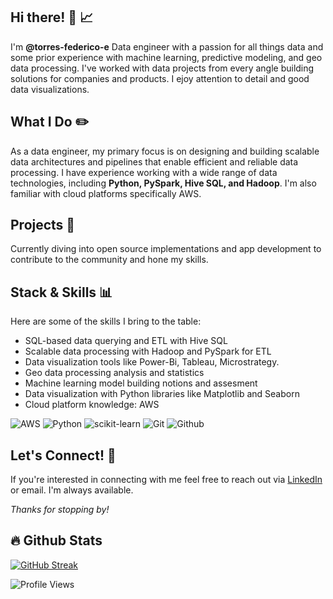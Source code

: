 ## Hi there! 👋 📈
I'm **@torres-federico-e** Data engineer with a passion for all things data and some prior experience with machine learning, predictive modeling, and geo data processing. I've worked with data projects from every angle building solutions for companies and products. I ejoy attention to detail and good data visualizations. 

## What I Do ✏️
As a data engineer, my primary focus is on designing and building scalable data architectures and pipelines that enable efficient and reliable data processing. I have experience working with a wide range of data technologies, including **Python, PySpark, Hive SQL, and Hadoop**. I'm also familiar with cloud platforms specifically AWS.

## Projects 📝
Currently diving into open source implementations and app development to contribute to the community and hone my skills.

## Stack & Skills  📊
Here are some of the skills I bring to the table:

- SQL-based data querying and ETL with Hive SQL
- Scalable data processing with Hadoop and PySpark for ETL
- Data visualization tools like Power-Bi, Tableau, Microstrategy.
- Geo data processing analysis and statistics
- Machine learning model building notions and assesment
- Data visualization with Python libraries like Matplotlib and Seaborn
- Cloud platform knowledge: AWS

![AWS](https://img.shields.io/badge/aws-232D2C?&logo=amazonaws&logoColor=FFB71B)
![Python](https://img.shields.io/badge/Python-14354C?&logo=python&logoColor=white)
![scikit-learn](https://img.shields.io/badge/scikit--learn-%23F7931E.svg?&logo=scikit-learn&logoColor=white)
![Git](https://img.shields.io/badge/GIT-E44C30?&logo=git&logoColor=white)
![Github](https://img.shields.io/badge/github-171515?&logo=github&logoColor=white)

## Let's Connect! 🔗
If you're interested in connecting with me feel free to reach out via [LinkedIn](https://www.linkedin.com/in/t-federico-e/) or email. 
I'm always available.

*Thanks for stopping by!*


## :fire: Github Stats

[![GitHub Streak](http://github-readme-streak-stats.herokuapp.com?user=torres-federico-e&theme=dark&background=0d1117)](https://git.io/streak-stats)

![Profile Views](https://komarev.com/ghpvc/?username=torres-federico-e)

